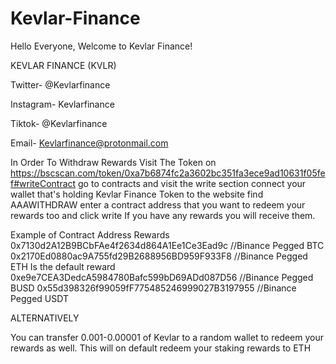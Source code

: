 # Kevlar-Finance
Hello Everyone, Welcome to Kevlar Finance!

KEVLAR FINANCE (KVLR)

Twitter- @Kevlarfinance

Instagram- Kevlarfinance

Tiktok- @Kevlarfinance

Email- Kevlarfinance@protonmail.com

In Order To Withdraw Rewards Visit The Token on https://bscscan.com/token/0xa7b6874fc2a3602bc351fa3ece9ad10631f05fef#writeContract
go to contracts and visit the write section
connect your wallet that's holding Kevlar Finance Token to the website
find AAAWITHDRAW enter a contract address that you want to redeem your rewards too and click write
If you have any rewards you will receive them.

Example of Contract Address Rewards
0x7130d2A12B9BCbFAe4f2634d864A1Ee1Ce3Ead9c //Binance Pegged BTC
0x2170Ed0880ac9A755fd29B2688956BD959F933F8 //Binance Pegged ETH Is the default reward
0xe9e7CEA3DedcA5984780Bafc599bD69ADd087D56 //Binance Pegged BUSD
0x55d398326f99059fF775485246999027B3197955 //Binance Pegged USDT

ALTERNATIVELY

You can transfer 0.001-0.00001 of Kevlar to a random wallet to redeem your rewards as well. This will on default redeem your staking rewards to ETH
